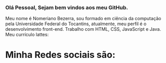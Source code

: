 ### Olá Pessoal, Sejam bem vindos aos meu GitHub.

Meu nome é Nomeriano Bezerra, sou formado em ciência da computação pela Universidade Federal do Tocantins, atualmente, meu perfil é o desenvolvimento front-end.
Trabalho com HTML, CSS, JavaScript e Java. Meu currículo lattes:

<h1> Minha Redes sociais são: </h1>

